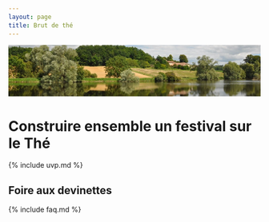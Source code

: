 ```yaml
---
layout: page
title: Brut de thé
---
```


![](/assets/media/accueil_1.jpg)

# Construire ensemble un festival sur le Thé

{% include uvp.md %}

## Foire aux devinettes 

{% include faq.md %}

